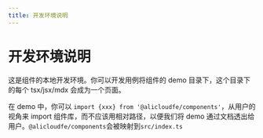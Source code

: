 ```yaml
---
title: 开发环境说明
---
```


# 开发环境说明

这是组件的本地开发环境。你可以开发用例将组件的 demo 目录下，这个目录下的每个 tsx/jsx/mdx 会成为一个页面。

在 demo 中，你可以 `import {xxx} from '@alicloudfe/components'`，从用户的视角来 import 组件库，而不应该用相对路径，以便我们将 demo 通过文档透出给用户。`@alicloudfe/components`会被映射到`src/index.ts`
